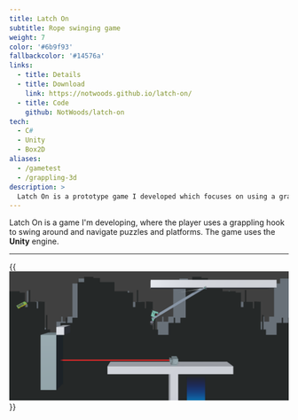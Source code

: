 ```yaml
---
title: Latch On
subtitle: Rope swinging game
weight: 7
color: '#6b9f93'
fallbackcolor: '#14576a'
links:
  - title: Details
  - title: Download
    link: https://notwoods.github.io/latch-on/
  - title: Code
    github: NotWoods/latch-on
tech:
  - C#
  - Unity
  - Box2D
aliases:
  - /gametest
  - /grappling-3d
description: >
  Latch On is a prototype game I developed which focuses on using a grappling hook to navigate puzzles and platforms. Using the Unity engine, the game can run quickly on a variety of platforms to accommodate the speedy gameplay.
---
```


Latch On is a game I'm developing, where the player uses a grappling hook to swing around and navigate puzzles and platforms. The game uses the **Unity** engine.

---

{{<img src="action.png" alt="Screenshot">}}
